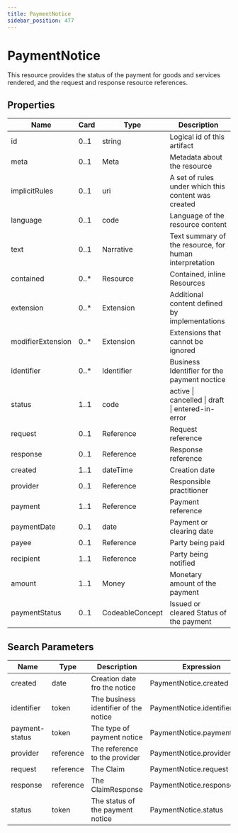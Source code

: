 ```yaml
---
title: PaymentNotice
sidebar_position: 477
---
```


# PaymentNotice

This resource provides the status of the payment for goods and services rendered, and the request and response resource references.

## Properties

| Name              | Card  | Type            | Description                                            |
| ----------------- | ----- | --------------- | ------------------------------------------------------ |
| id                | 0..1  | string          | Logical id of this artifact                            |
| meta              | 0..1  | Meta            | Metadata about the resource                            |
| implicitRules     | 0..1  | uri             | A set of rules under which this content was created    |
| language          | 0..1  | code            | Language of the resource content                       |
| text              | 0..1  | Narrative       | Text summary of the resource, for human interpretation |
| contained         | 0..\* | Resource        | Contained, inline Resources                            |
| extension         | 0..\* | Extension       | Additional content defined by implementations          |
| modifierExtension | 0..\* | Extension       | Extensions that cannot be ignored                      |
| identifier        | 0..\* | Identifier      | Business Identifier for the payment noctice            |
| status            | 1..1  | code            | active \| cancelled \| draft \| entered-in-error       |
| request           | 0..1  | Reference       | Request reference                                      |
| response          | 0..1  | Reference       | Response reference                                     |
| created           | 1..1  | dateTime        | Creation date                                          |
| provider          | 0..1  | Reference       | Responsible practitioner                               |
| payment           | 1..1  | Reference       | Payment reference                                      |
| paymentDate       | 0..1  | date            | Payment or clearing date                               |
| payee             | 0..1  | Reference       | Party being paid                                       |
| recipient         | 1..1  | Reference       | Party being notified                                   |
| amount            | 1..1  | Money           | Monetary amount of the payment                         |
| paymentStatus     | 0..1  | CodeableConcept | Issued or cleared Status of the payment                |

## Search Parameters

| Name           | Type      | Description                           | Expression                  |
| -------------- | --------- | ------------------------------------- | --------------------------- |
| created        | date      | Creation date fro the notice          | PaymentNotice.created       |
| identifier     | token     | The business identifier of the notice | PaymentNotice.identifier    |
| payment-status | token     | The type of payment notice            | PaymentNotice.paymentStatus |
| provider       | reference | The reference to the provider         | PaymentNotice.provider      |
| request        | reference | The Claim                             | PaymentNotice.request       |
| response       | reference | The ClaimResponse                     | PaymentNotice.response      |
| status         | token     | The status of the payment notice      | PaymentNotice.status        |
